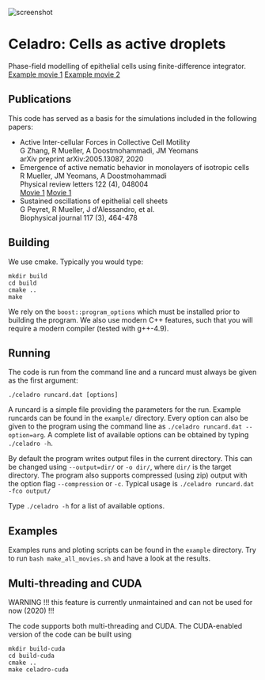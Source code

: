 ![screenshot](cells.png)

# Celadro: Cells as active droplets

Phase-field modelling of epithelial cells using finite-difference integrator.<br/>
[Example movie 1](assets/movie1.mp4?raw=true) [Example movie 2](assets/movie2.mp4?raw=true)

## Publications

This code has served as a basis for the simulations included in the following papers:

- Active Inter-cellular Forces in Collective Cell Motility  
  G Zhang, R Mueller, A Doostmohammadi, JM Yeomans  
  arXiv preprint arXiv:2005.13087, 2020
- Emergence of active nematic behavior in monolayers of isotropic cells  
  R Mueller, JM Yeomans, A Doostmohammadi  
  Physical review letters 122 (4), 048004  
  [Movie 1](https://arxiv.org/src/1811.05040v2/anc/movie_1.mp4) [Movie 1](https://arxiv.org/src/1811.05040v2/anc/movie_2.mp4)
- Sustained oscillations of epithelial cell sheets  
  G Peyret, R Mueller, J d'Alessandro, et al.  
  Biophysical journal 117 (3), 464-478

## Building

We use cmake. Typically you would type:
```
mkdir build
cd build
cmake ..
make
```

We rely on the `boost::program_options` which must be installed prior to
building the program. We also use modern C++ features, such that you will
require a modern compiler (tested with g++-4.9).

## Running

The code is run from the command line and a runcard must always be given as the
first argument:

`./celadro runcard.dat [options]`

A runcard is a simple file providing the parameters for the run. Example
runcards can be found in the `example/` directory. Every option can also be
given to the program using the command line as `./celadro runcard.dat --option=arg`.
A complete list of available options can be obtained by typing `./celadro -h`.

By default the program writes output files in the current directory. This can be
changed using `--output=dir/` or `-o dir/`, where `dir/` is the target
directory. The program also supports compressed (using zip) output with the option
flag `--compression` or `-c`. Typical usage is `./celadro runcard.dat -fco output/`

Type `./celadro -h` for a list of available options.

## Examples

Examples runs and ploting scripts can be found in the `example` directory. Try
to run `bash make_all_movies.sh` and have a look at the results.

## Multi-threading and CUDA

WARNING !!! this feature is currently unmaintained and can not be used for now (2020) !!!

The code supports both multi-threading and CUDA. The CUDA-enabled version of
the code can be built using
```
mkdir build-cuda
cd build-cuda
cmake ..
make celadro-cuda
```

